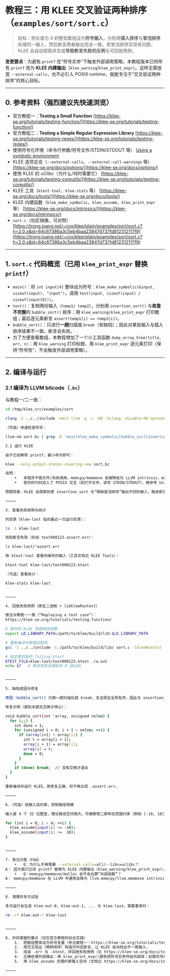# 教程三：用 KLEE 交叉验证两种排序（`examples/sort/sort.c`）

> 目标：把长度为 4 的整型数组设为**符号输入**，分别用**插入排序**与**冒泡排序**处理同一输入，然后断言两者输出完全一致。若冒泡排序实现有问题，KLEE 会自动探索并生成**导致断言失败的反例**与可回放用例。

**变更要点**：为避免 `printf` 在“符号实参”下触发外部调用策略，本教程版本已将所有 `printf` 改为 **KLEE 内建输出**（`klee_warning`/`klee_print_expr`）。这样无需放宽 `--external-calls`，也不必引入 POSIX runtime，就能专注于“交叉验证两种排序”的核心目标。

---

## 0. 参考资料（强烈建议先快速浏览）

- 官方教程一：**Testing a Small Function**
  [https://klee-se.org/tutorials/testing-function/](https://klee-se.org/tutorials/testing-function/)
- 官方教程二：**Testing a Simple Regular Expression Library**
  [https://klee-se.org/tutorials/testing-regex/](https://klee-se.org/tutorials/testing-regex/)
- 使用符号化环境（命令行参数/符号文件/STDIN/STDOUT 等）
  [Using a symbolic environment](https://klee-se.org/tutorials/using-symbolic/)
- KLEE 选项总览（`--external-calls`、`--external-call-warnings` 等）
  [https://klee-se.org/docs/options/](https://klee-se.org/docs/options/)
- 使用 KLEE 的 uClibc（为什么/何时需要它）
  [https://klee-se.org/tutorials/testing-coreutils/](https://klee-se.org/tutorials/testing-coreutils/)
- KLEE 工具（`ktest-tool`、`klee-stats` 等）
  [https://klee-se.org/docs/tools/](https://klee-se.org/docs/tools/)
- KLEE 内建函数（`klee_make_symbolic`、`klee_assume`、`klee_print_expr` 等）
  [https://klee-se.org/docs/intrinsics/](https://klee-se.org/docs/intrinsics/)
- `sort.c`（社区镜像，可对照）
  [https://trong.loang.net/~cnx/klee/plain/examples/sort/sort.c?h=2.0.x&id=64c67386a3c5eb4baa23847d737fd812312117f9](https://trong.loang.net/~cnx/klee/plain/examples/sort/sort.c?h=2.0.x&id=64c67386a3c5eb4baa23847d737fd812312117f9)

---

## 1. `sort.c` 代码概览（已用 `klee_print_expr` 替换 `printf`）

- `main()`：将 `int input[4]` 整块设为符号：`klee_make_symbolic(&input, sizeof(input), "input")`，调用 `test(input, sizeof(input) / sizeof(input[0]))`。
- `test()`：复制两份输入（`temp1/ temp2`），分别用 `insertion_sort()` 与**故意不完整**的 `bubble_sort()` 排序；用 `klee_warning/klee_print_expr` 打印数组；最后逐元素断言 `assert(temp1[i] == temp2[i])`。
- `bubble_sort()`：只进行**一趟**扫描就 `break`（有缺陷）；因此对某些输入与插入排序结果不一致，断言会失败。
- 为了方便查看数组，本教程增加了一个小工具函数 `dump_array_klee(title, arr, n)`：用 `klee_warning` 打印标题、用 `klee_print_expr` 逐元素打印（保持“符号性”，不会触发外部调用策略）。

---

## 2. 编译与运行

### 2.1 编译为 LLVM bitcode（`.bc`）
与教程一/二一致：
```bash
cd /tmp/klee_src/examples/sort

clang -I ../../include -emit-llvm -g -c -O0 -Xclang -disable-O0-optnone sort.c

（可选）快速检查符号：

llvm-nm sort.bc | grep -E 'main|klee_make_symbolic|bubble_sort|insertion_sort'

2.2 运行 KLEE

由于已经移除 printf，最小命令即可：

klee --only-output-states-covering-new sort.bc

说明：
	•	本程序不做文件/系统调用，memcpy/memmove 会被降低为 LLVM intrinsic，malloc/free 有 KLEE 运行时支持，因此无需 --libc=uclibc 或 --posix-runtime。
	•	若你的代码加入了 POSIX 交互（如打开文件、读写 STDIN/STDOUT），再参考 Using a symbolic environment 的方式加 --posix-runtime 以及 -sym-* 参数。

预期现象：KLEE 会探索到使 insertion_sort 与“残缺冒泡排序”输出不同的输入，触发断言，生成 .assert.err 和对应 .ktest。

⸻

3. 查看失败用例与统计

列目录（klee-last 指向最近一次运行目录）：

ls -1 klee-last

找到断言失败（形如 test000123.assert.err）：

ls klee-last/*assert.err

用 ktest-tool 查看同编号的输入（工具文档见 KLEE Tools）：

ktest-tool klee-last/test000123.ktest

（可选）查看统计：

klee-stats klee-last


⸻

4. 回放失败用例（原生二进制 + libkleeRuntest）

做法与教程一一致（“Replaying a test case”）：
https://klee-se.org/tutorials/testing-function/

# 按你的 KLEE 构建路径调整
export LD_LIBRARY_PATH=/path/to/klee/build/lib:$LD_LIBRARY_PATH

# 重新编译并链接回放库
gcc -I ../../include -L /path/to/klee/build/lib/ sort.c -lkleeRuntest

# 指定要回放的 failing ktest
KTEST_FILE=klee-last/test000123.ktest ./a.out
echo $?   # 断言失败会得到非 0 退出码


⸻

5. 缺陷成因与修复

原因：bubble_sort() 只做一趟扫描后就 break，无法保证全局有序，因此与 insertion_sort() 的输出不等价。KLEE 会自动生成“需要多趟冒泡才有序”的输入触发断言失败。

修复示例（直到本趟无交换才停止）：

void bubble_sort(int *array, unsigned nelem) {
  for (;;) {
    int done = 1;
    for (unsigned i = 0; i + 1 < nelem; ++i) {
      if (array[i+1] < array[i]) {
        int t = array[i + 1];
        array[i + 1] = array[i];
        array[i] = t;
        done = 0;
      }
    }
    if (done) break;  // 没有交换才退出
  }
}

重新编译并运行 KLEE，若修复正确，将不再出现 .assert.err。

⸻

6.（可选）给输入加约束，控制路径规模

输入是 4 个 32 位整型，理论路径空间很大。可像教程二那样加范围约束（例如 [-10, 10]），以削减状态数（内建函数文档见 KLEE Intrinsics）：

for (int i = 0; i < 4; ++i) {
  klee_assume(input[i] >= -10);
  klee_assume(input[i] <=  10);
}


⸻

7. 常见问答（FAQ）
	•	Q：为什么不再需要 --external-calls=all/--libc=uclibc？
A： 因为我们已将 printf 替换为 KLEE 内建输出（klee_warning/klee_print_expr），不再把符号数据传给外部函数。而本程序又没有文件/系统调用，因此最小命令即可完成分析。若将来需要符号化文件/STDIN/命令行参数，请参考 Using a symbolic environment。
	•	Q：memcpy/memmove/malloc 会不会也算“外部函数”？
A： memcpy/memmove 在 LLVM 中通常会降为 llvm.memcpy/llvm.memmove intrinsic，KLEE 内置支持；malloc/free 由 KLEE 运行时处理。真正需要小心的是以符号实参调用的外部库函数（本教程里已避免）。

⸻

8. 清理并多次试验

多次运行会生成 klee-out-0, klee-out-1, ... 与 klee-last。需要重来时：

rm -rf klee-out-* klee-last


⸻

9. 你将掌握的要点（对应官方教程的综合实践）
	1.	把数组整体设为符号变量（参见教程一：https://klee-se.org/tutorials/testing-function/）。
	2.	用交叉验证（两种排序）构造可判定断言，让 KLEE 自动找出不一致输入。
	3.	阅读 .err 与 .ktest，并回放失败用例（见 https://klee-se.org/docs/tools/ 与 https://klee-se.org/tutorials/testing-function/）。
	4.	正确处理外部输出：用 klee_print_expr/避免把符号实参传给外部库；如需符号化环境，请参考 https://klee-se.org/tutorials/using-symbolic/。
	5.	用 klee_assume 合理约束输入空间（文档见 https://klee-se.org/docs/intrinsics/）。

⸻


